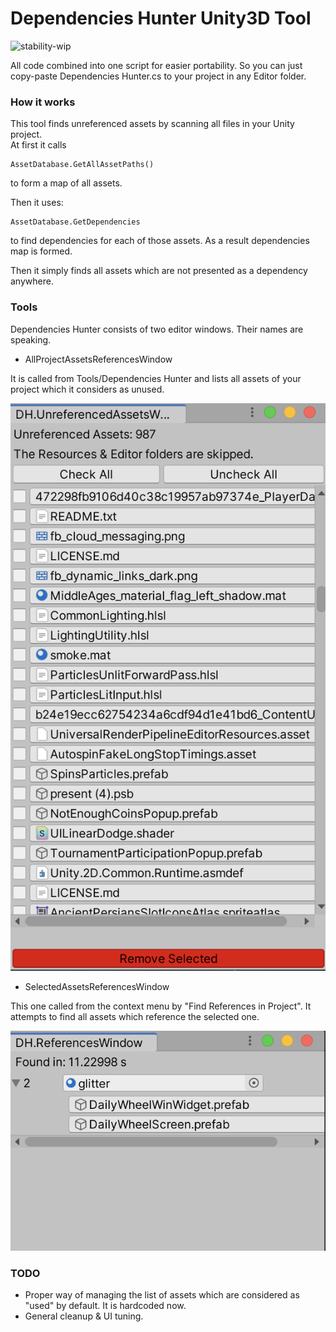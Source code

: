 # Dependencies Hunter Unity3D Tool

![stability-wip](https://img.shields.io/badge/stability-work_in_progress-lightgrey.svg)

All code combined into one script for easier portability.
So you can just copy-paste Dependencies Hunter.cs to your project in any Editor folder.

### How it works

This tool finds unreferenced assets by scanning all files in your Unity project.
<br>
At first it calls
```code
AssetDatabase.GetAllAssetPaths()
```
to form a map of all assets.

Then it uses:
```code
AssetDatabase.GetDependencies
```
to find dependencies for each of those assets. As a result dependencies map is formed.

Then it simply finds all assets which are not presented as a dependency anywhere.

### Tools

Dependencies Hunter consists of two editor windows.
Their names are speaking.

- AllProjectAssetsReferencesWindow

It is called from Tools/Dependencies Hunter and lists all assets of your project which it considers as unused.

![plot](./Screenshots/window_result.png)

- SelectedAssetsReferencesWindow

This one called from the context menu by "Find References in Project".
It attempts to find all assets which reference the selected one. 

![plot](./Screenshots/context_menu_result.png)

### TODO

- Proper way of managing the list of assets which are considered as "used" by default. It is hardcoded now.
- General cleanup & UI tuning.

